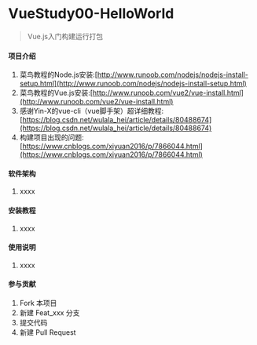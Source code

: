 # VueStudy00-HelloWorld

> Vue.js入门构建运行打包

#### 项目介绍

1. 菜鸟教程的Node.js安装:[http://www.runoob.com/nodejs/nodejs-install-setup.html](http://www.runoob.com/nodejs/nodejs-install-setup.html)
2. 菜鸟教程的Vue.js安装:[http://www.runoob.com/vue2/vue-install.html](http://www.runoob.com/vue2/vue-install.html)
3. 感谢Yin-X的vue-cli（vue脚手架）超详细教程:[https://blog.csdn.net/wulala_hei/article/details/80488674](https://blog.csdn.net/wulala_hei/article/details/80488674)
4. 构建项目出现的问题:[https://www.cnblogs.com/xiyuan2016/p/7866044.html](https://www.cnblogs.com/xiyuan2016/p/7866044.html)

#### 软件架构

1. xxxx

#### 安装教程

1. xxxx

#### 使用说明

1. xxxx

#### 参与贡献

1. Fork 本项目
2. 新建 Feat_xxx 分支
3. 提交代码
4. 新建 Pull Request

